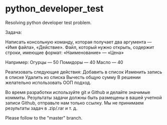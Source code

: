# python_developer_test
Resolving python developer test problem.


Задача:

Написать консольную команду, которая получает два аргумента — «Имя файла», «Действие».
Файл, который нужно открыть, содержит строки, имеющие формат: «Наименование» — «Цена»

Например:
Огурцы — 50
Помидоры — 40
Масло — 40

Реализовать следующие действия:
Добавить в список
Изменить запись в списке
Удалить из списка
Вычесть общую сумму
В решении желательно использовать ООП подход.

Во время разработки используйте git и Github и делайте значимые коммиты. Результаты задачи должны быть размещены в вашей учетной записи Github, отправьте нам только ссылку. Мы не принимаем результаты задач в .zip/.rar и т. д.

Please follow to the "master" branch. 
